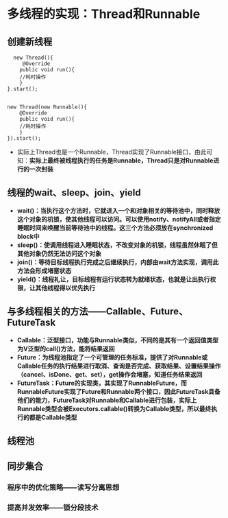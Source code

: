 # 多线程的实现：Thread和Runnable


## 创建新线程

	  new Thread(){
		 @Override
		public void run(){
		//耗时操作
		}
	}.start();


	new Thread(new Runnable(){
		@Override
		public void run(){
		//耗时操作
		}
	}).start();

* 实际上Thread也是一个Runnable，Thread实现了Runnable接口，由此可知：**实际上最终被线程执行的任务是Runnable，Thread只是对Runnable进行的一次封装**

## 线程的wait、sleep、join、yield

* **wait()：当执行这个方法时，它就进入一个和对象相关的等待池中，同时释放这个对象的机锁，使其他线程可以访问。可以使用notify、notifyAll或者指定睡眠时间来唤醒当前等待池中的线程。这三个方法必须放在synchronized block中**
* **sleep()：使调用线程进入睡眠状态，不改变对象的机锁，线程虽然休眠了但其他对象仍然无法访问这个对象**
* **join()：等待目标线程执行完成之后继续执行，内部由wait方法实现，调用此方法会形成堵塞状态**
* **yield()：线程礼让，目标线程有运行状态转为就绪状态，也就是让出执行权限，让其他线程得以优先执行**

## 与多线程相关的方法——Callable、Future、FutureTask

* **Callable：泛型接口，功能与Runnable类似，不同的是其有一个返回值类型为V泛型的call()方法，能将结果返回**
* **Future：为线程池指定了一个可管理的任务标准，提供了对Runnable或Callable任务的执行结果进行取消、查询是否完成、获取结果、设置结果操作（cancel、isDone、get、set），get操作会堵塞，知道任务结果返回**
* **FutureTask：Future的实现类，其实现了RunnableFuture<V>，而RunnableFuture<V>实现了Future<V>和Runnable两个接口，因此FutureTask具备他们的能力，FutureTask对Runnable和Callable进行包装，实际上Runnable类型会被Executors.callable()转换为Callable类型，所以最终执行的都是Callable类型**



## 线程池


## 同步集合

### 程序中的优化策略——读写分离思想

### 提高并发效率——锁分段技术